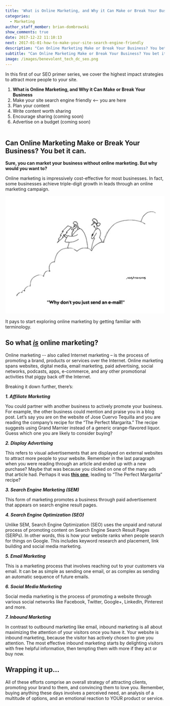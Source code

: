 ```yaml
---
title: 'What is Online Marketing, and Why it Can Make or Break Your Business'
categories:
  - Marketing
author_staff_member: brian-dombrowski
show_comments: true
date: 2017-12-22 11:10:13
next: 2017-01-01-how-to-make-your-site-search-engine-friendly
description: "Can Online Marketing Make or Break Your Business? You bet it can."
subtitle: "Can Online Marketing Make or Break Your Business? You bet it can."
image: /images/benevolent_tech_dc_seo.png
---
```



In this first of our SEO primer series, we cover the highest impact strategies to attract more people to your site.

1. **What is Online Marketing, and Why it Can Make or Break Your Business**
2. Make your site search engine friendly &lt;– you are here
3. Plan your content
4. Write content worth sharing
5. Encourage sharing (coming soon)
6. Advertise on a budget (coming soon)
   <br>&nbsp;

## Can Online Marketing Make or Break Your Business? You bet it can.

**Sure, you can market your business without online marketing. But why would you want to?**

Online marketing is impressively cost-effective for most businesses. In fact, some businesses achieve triple-digit growth in leads through an online marketing campaign.

![](/uploads/versions/why-don-t-you-just-send-an-e-mail-cartoon-prints-i8639641---x----1042-763x---.jpg)

It pays to start exploring online marketing by getting familiar with terminology.

## So what ***<u>is</u>*** online marketing?

Online marketing -- also called Internet marketing – is the process of promoting a brand, products or services over the Internet. Online marketing spans websites, digital media, email marketing, paid advertising, social networks, podcasts, apps, e-commerce, and any other promotional activities that piggy back off the Internet.

Breaking it down further, there’s:

***1. Affiliate Marketing***

You could partner with another business to actively promote your business. For example, the other business could mention and praise you in a blog post. Let’s say you are on the website of Jose Cuervo Tequilla and you are reading the company’s recipe for the “The Perfect Margarita.” The recipe suggests using Grand Marnier instead of a generic orange-flavored liquor. Guess which one you are likely to consider buying?

***2. Display Advertising***

This refers to visual advertisements that are displayed on external websites to attract more people to your website. Remember in the last paragraph when you were reading through an article and ended up with a new purchase? Maybe that was because you clicked on one of the many ads that article had. Perhaps it was **<u>this one</u>**, leading to “The Perfect Margarita” recipe?

***3. Search Engine Marketing (SEM)***

This form of marketing promotes a business through paid advertisement that appears on search engine result pages.

***4. Search Engine Optimization (SEO)***

Unlike SEM, Search Engine Optimization (SEO) uses the unpaid and natural process of promoting content on Search Engine Search Result Pages (SERPs). In other words, this is how your website ranks when people search for things on Google. This includes keyword research and placement, link building and social media marketing.

***5. Email Marketing***

This is a marketing process that involves reaching out to your customers via email. It can be as simple as sending one email, or as complex as sending an automatic sequence of future emails.

***6. Social Media Marketing***

Social media marketing is the process of promoting a website through various social networks like Facebook, Twitter, Google+, LinkedIn, Pinterest and more.

***7. Inbound Marketing***

In contrast to outbound marketing like email, inbound marketing is all about maximizing the attention of your visitors once you have it. Your website is inbound marketing, because the visitor has actively chosen to give you attention. The most effective inbound marketing starts by delighting visitors with free helpful information, then tempting them with more if they act or buy now.

## Wrapping it up…

All of these efforts comprise an overall strategy of attracting clients, promoting your brand to them, and convincing them to love you. Remember, buying anything these days involves a perceived need, an analysis of a multitude of options, and an emotional reaction to YOUR product or service.